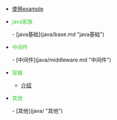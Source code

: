 - [使用example](example "使用example")

- <p style="color:limegreen">java家族</p>
  - [java基础](java/base.md "java基础")

- <p style="color:limegreen">中间件</p>
  - [中间件](java/middleware.md "中间件")

- <p style="color:limegreen">容器</p>

  - [介绍](container/ "介绍")

- <p style="color:limegreen">其他</p>
  - [其他](java/ "其他")

